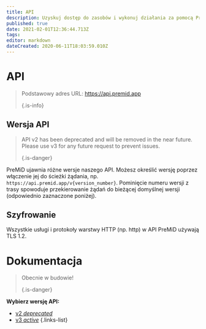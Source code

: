 ```yaml
---
title: API
description: Uzyskuj dostęp do zasobów i wykonuj działania za pomocą PreMiD API
published: true
date: 2021-02-01T12:36:44.713Z
tags:
editor: markdown
dateCreated: 2020-06-11T18:03:59.010Z
---
```


# API

> Podstawowy adres URL: https://api.premid.app 
> 
> {.is-info}

## Wersja API
> API v2 has been deprecated and will be removed in the near future. Please use v3 for any future request to prevent issues. 
> 
> {.is-danger}

PreMiD ujawnia różne wersje naszego API. Możesz określić wersję poprzez włączenie jej do ścieżki żądania, np. `https://api.premid.app/v{version_number}`. Pominięcie numeru wersji z trasy spowoduje przekierowanie żądań do bieżącej domyślnej wersji (odpowiednio zaznaczone poniżej).

## Szyfrowanie

Wszystkie usługi i protokoły warstwy HTTP (np. http) w API PreMiD używają TLS 1.2.

# Dokumentacja
> Obecnie w budowie! 
> 
> {.is-danger}

**Wybierz wersję API:**
- [v2 *deprecated*](/dev/api/v2)
- [v3 *active*](/dev/api/v3)
{.links-list}
